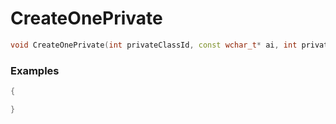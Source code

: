 # CreateOnePrivate

```cpp - C++
void CreateOnePrivate(int privateClassId, const wchar_t* ai, int privateWeightPoint, int respawnTime);
```

### Examples
```cpp - C++
{

}
```
